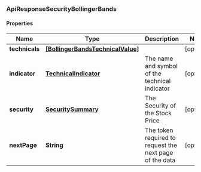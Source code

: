 ### ApiResponseSecurityBollingerBands

#### Properties
Name | Type | Description | Notes
------------ | ------------- | ------------- | -------------
**technicals** | [**[BollingerBandsTechnicalValue]**](BollingerBandsTechnicalValue.md) |  | [optional] 
**indicator** | [**TechnicalIndicator**](TechnicalIndicator.md) | The name and symbol of the technical indicator | [optional] 
**security** | [**SecuritySummary**](SecuritySummary.md) | The Security of the Stock Price | [optional] 
**nextPage** | **String** | The token required to request the next page of the data | [optional] 



